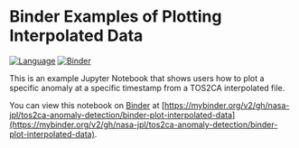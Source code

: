 # Binder Examples of Plotting Interpolated Data

[![Language](https://img.shields.io/badge/python-3.12-blue)](#) [![Binder](https://mybinder.org/badge_logo.svg)](https://mybinder.org/v2/gh/nasa-jpl/tos2ca-anomaly-detection/binder-plot-interpolated-data)

This is an example Jupyter Notebook that shows users how to plot a specific anomaly at a specific timestamp from a TOS2CA interpolated file.

You can view this notebook on [Binder](https://mybinder.org/) at [https://mybinder.org/v2/gh/nasa-jpl/tos2ca-anomaly-detection/binder-plot-interpolated-data](https://mybinder.org/v2/gh/nasa-jpl/tos2ca-anomaly-detection/binder-plot-interpolated-data).